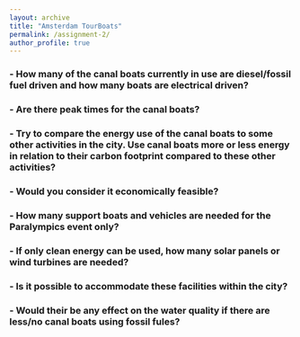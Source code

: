 ```yaml
---
layout: archive
title: "Amsterdam TourBoats"
permalink: /assignment-2/
author_profile: true
---
```


### - How many of the canal boats currently in use are diesel/fossil fuel driven and how many boats are electrical driven?

### - Are there peak times for the canal boats?

### - Try to compare the energy use of the canal boats to some other activities in the city. Use canal boats more or less energy in relation to their carbon footprint compared to these other activities?

### - Would you consider it economically feasible?

### - How many support boats and vehicles are needed for the Paralympics event only?

### - If only clean energy can be used, how many solar panels or wind turbines are needed?

### - Is it possible to accommodate these facilities within the city?

### - Would their be any effect on the water quality if there are less/no canal boats using fossil fules?
